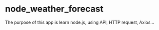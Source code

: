 # node_weather_forecast
The purpose of this app is learn node.js, using  API, HTTP request, Axios...

